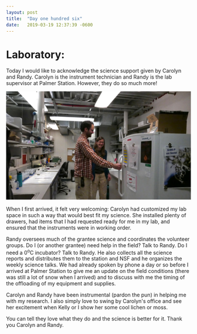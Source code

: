```yaml
---
layout: post
title:  "Day one hundred six"
date:   2019-03-19 12:37:39 -0600
---
```

# Laboratory:
Today I would like to acknowledge the science support given by Carolyn and Randy. Carolyn is the instrument technician and Randy is the lab supervisor at Palmer Station. However, they do so much more!

![Randy and Carolyn](/assets/blog_photos/190319/Randy_and_Carolyn.jpg)

When I first arrived, it felt very welcoming: Carolyn had customized my lab space in such a way that would best fit my science. She installed plenty of drawers, had items that I had requested ready for me in my lab, and ensured that the instruments were in working order. 

Randy oversees much of the grantee science and coordinates the volunteer groups. Do I (or another grantee) need help in the field? Talk to Randy. Do I need a 0<sup>o</sup>C incubator? Talk to Randy. He also collects all the science reports and distributes them to the station and NSF and he organizes the weekly science talks. We had already spoken by phone a day or so before I arrived at Palmer Station to give me an update on the field conditions (there was still a lot of snow when I arrived) and to discuss with me the timing of the offloading of my equipment and supplies.

Carolyn and Randy have been instrumental (pardon the pun) in helping me with my research. I also simply love to swing by Carolyn's office and see her excitement when Kelly or I show her some cool lichen or moss. 

You can tell they love what they do and the science is better for it. Thank you Carolyn and Randy.